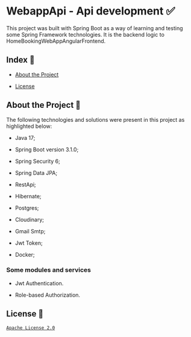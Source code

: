 # WebappApi - Api development :white_check_mark:
This project was built with Spring Boot as a way of learning and testing some Spring Framework technologies. It is the backend logic to HomeBookingWebAppAngularFrontend.
## Index :pushpin:
- [About the Project](https://github.com/Azo-hub/WebappApi#about-the-project)
* [License](https://github.com/Azo-hub/WebappApi#license)
## About the Project :link:
The following technologies and solutions were present in this project as highlighted below:
- Java 17;
* Spring Boot version 3.1.0;
+ Spring Security 6;
- Spring Data JPA;
+ RestApi;
* Hibernate;
- Postgres;
+ Cloudinary;
- Gmail Smtp;
* Jwt Token;
+ Docker;

### Some modules and services
- Jwt Authentication.
+ Role-based Authorization.



## License :memo:
[`Apache License 2.0`](https://github.com/Azo-hub/homeBookingWebAppApi/blob/master/LICENSE)



